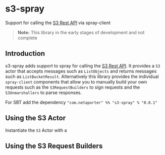 s3-spray
========

Support for calling the [S3 Rest API](http://docs.aws.amazon.com/AmazonS3/latest/API/RESTBucketOps.html) via spray-client

> **Note:** This library in the early stages of development and not complete

Introduction
------------

s3-spray adds support to spray for calling the [S3 Rest API](http://docs.aws.amazon.com/AmazonS3/latest/API/RESTBucketOps.html).
It provides a `S3` actor that accepts messages such as `ListObjects` and returns messages such as `ListBucketResult`. Alternatively
this library provides the individual `spray-client` components that allow you to manually build your own requests such as the
`S3RequestBuilders` to sign requests and the `S3Unmarshallers` to parse responses.

For SBT add the dependency `"com.netaporter" %% "s3-spray" % "0.0.1"`


Using the S3 Actor
------------------

Instantiate the `S3` Actor with a


Using the S3 Request Builders
-----------------------------

